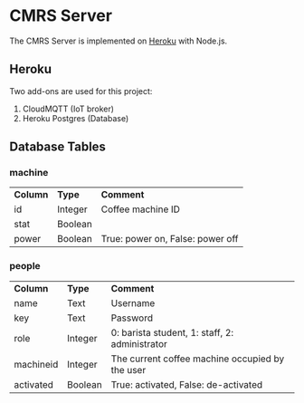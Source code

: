 # CMRS Server
The CMRS Server is implemented on [Heroku](https://www.heroku.com/) with Node.js.   
## Heroku
Two add-ons are used for this project:
1. CloudMQTT (IoT broker)
2. Heroku Postgres (Database)
## Database Tables
### machine
<table>
  <tbody>
    <tr>
      <td><b>Column</b></td>
      <td><b>Type</b></td>
      <td><b>Comment</b></td>
    </tr>
    <tr>
      <td>id</td>
      <td>Integer</td>
      <td>Coffee machine ID</td>
    </tr>
    <tr>
      <td>stat</td>
      <td>Boolean</td>
      <td></td>
    </tr>
    <tr>
      <td>power</td>
      <td>Boolean</td>
      <td>True: power on, False: power off</td>
    </tr>
  </tbody>
</table>

### people
<table>
  <tbody>
    <tr>
      <td><b>Column</b></td>
      <td><b>Type</b></td>
      <td><b>Comment</b></td>
    </tr>
    <tr>
      <td>name</td>
      <td>Text</td>
      <td>Username</td>
    </tr>
    <tr>
      <td>key</td>
      <td>Text</td>
      <td>Password</td>
    </tr>
    <tr>
      <td>role</td>
      <td>Integer</td>
      <td>0: barista student, 1: staff, 2: administrator</td>
    </tr>
    <tr>
      <td>machineid</td>
      <td>Integer</td>
      <td>The current coffee machine occupied by the user</td>
    </tr>
    <tr>
      <td>activated</td>
      <td>Boolean</td>
      <td>True: activated, False: de-activated</td>
    </tr>
  </tbody>
</table>
